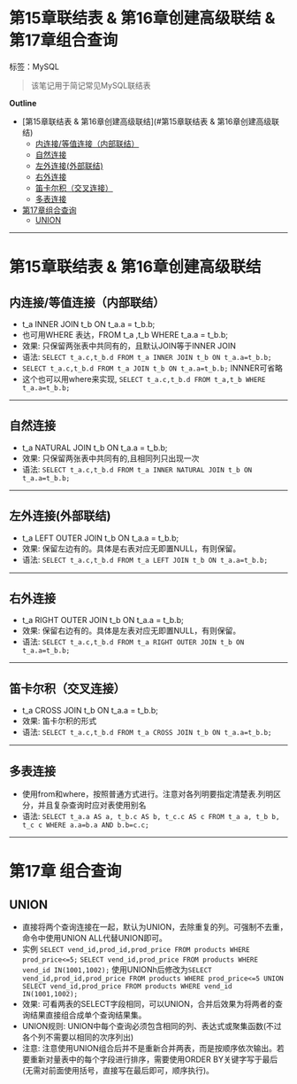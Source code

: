 # 第15章联结表 & 第16章创建高级联结 & 第17章组合查询

标签：MySQL

>该笔记用于简记常见MySQL联结表




**Outline**

- [第15章联结表 & 第16章创建高级联结](#第15章联结表 & 第16章创建高级联结)
	- [内连接/等值连接（内部联结）](#内连接/等值连接（内部联结）)
	- [自然连接](#自然连接)
	- [左外连接(外部联结)](#左外连接(外部联结))
	- [右外连接](#右外连接)
	- [笛卡尔积（交叉连接）](#笛卡尔积（交叉连接）)
	- [多表连接](#多表连接)
- [第17章组合查询](#第17章组合查询)
	- [UNION](#UNION)



---

# 第15章联结表 & 第16章创建高级联结

## 内连接/等值连接（内部联结）

- t_a INNER JOIN t_b ON t_a.a = t_b.b;
- 也可用WHERE 表达，FROM t_a ,t_b WHERE t_a.a = t_b.b;
- 效果: 只保留两张表中共同有的，且默认JOIN等于INNER JOIN
- 语法: `SELECT t_a.c,t_b.d FROM t_a INNER JOIN t_b ON t_a.a=t_b.b;`
- `SELECT t_a.c,t_b.d FROM t_a JOIN t_b ON t_a.a=t_b.b;` INNNER可省略
- 这个也可以用where来实现, `SELECT t_a.c,t_b.d FROM t_a,t_b WHERE t_a.a=t_b.b;`

---


## 自然连接

- t_a NATURAL JOIN t_b ON t_a.a = t_b.b;
- 效果: 只保留两张表中共同有的,且相同列只出现一次
- 语法: `SELECT t_a.c,t_b.d FROM t_a INNER NATURAL JOIN t_b ON t_a.a=t_b.b;`

---

## 左外连接(外部联结)

- t_a LEFT OUTER JOIN t_b ON t_a.a = t_b.b;
- 效果: 保留左边有的。具体是右表对应无即置NULL，有则保留。
- 语法: `SELECT t_a.c,t_b.d FROM t_a LEFT JOIN t_b ON t_a.a=t_b.b; `

---

## 右外连接

- t_a RIGHT OUTER JOIN t_b ON t_a.a = t_b.b;
- 效果: 保留右边有的。具体是左表对应无即置NULL，有则保留。
- 语法: `SELECT t_a.c,t_b.d FROM t_a RIGHT OUTER JOIN t_b ON t_a.a=t_b.b; `

---

## 笛卡尔积（交叉连接）

- t_a CROSS JOIN t_b ON t_a.a = t_b.b;
- 效果: 笛卡尔积的形式
- 语法: `SELECT t_a.c,t_b.d FROM t_a CROSS JOIN t_b ON t_a.a=t_b.b; `

---

## 多表连接

- 使用from和where，按照普通方式进行。注意对各列明要指定清楚表.列明区分，并且复杂查询时应对表使用别名
- 语法: `SELECT t_a.a AS a, t_b.c AS b, t_c.c AS c FROM t_a a, t_b b, t_c c WHERE a.a=b.a AND b.b=c.c;`

---

# 第17章 组合查询

## UNION

- 直接将两个查询连接在一起，默认为UNION，去除重复的列。可强制不去重，命令中使用UNION ALL代替UNION即可。
- 实例
`SELECT vend_id,prod_id,prod_price FROM products WHERE prod_price<=5;`
`SELECT vend_id,prod_price FROM products WHERE vend_id IN(1001,1002);`
使用UNIONh后修改为`SELECT vend_id,prod_id,prod_price FROM products WHERE prod_price<=5 UNION SELECT vend_id,prod_price FROM products WHERE vend_id IN(1001,1002);`
- 效果: 可看两表的SELECT字段相同，可以UNION，合并后效果为将两者的查询结果直接组合成单个查询结果集。
- UNION规则: UNION中每个查询必须包含相同的列、表达式或聚集函数(不过各个列不需要以相同的次序列出)
- 注意: 注意使用UNION组合后并不是重新合并两表，而是按顺序依次输出。若要重新对量表中的每个字段进行排序，需要使用ORDER BY关键字写于最后(无需对前面使用括号，直接写在最后即可，顺序执行)。